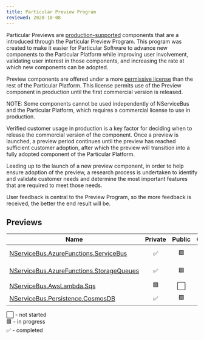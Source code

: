 ```yaml
---
title: Particular Preview Program
reviewed: 2020-10-08
---
```


Particular Previews are [production-supported](support-policy.md) components that are a introduced through the Particular Preview Program. This program was created to make it easier for Particular Software to advance new components to the Particular Platform while improving user involvement, validating user interest in those components, and increasing the rate at which new components can be adopted.

Preview components are offered under a more [permissive license](https://particular.net/eula/previews) than the rest of the Particular Platform. This license permits use of the Preview component in production until the first commercial version is released.

NOTE: Some components cannot be used independently of NServiceBus and the Particular Platform, which requires a commercial license to use in production.

Verified customer usage in production is a key factor for deciding when to release the commercial version of the component. Once a preview is launched, a preview period continues until the preview has reached sufficient customer adoption, after which the preview will transition into a fully adopted component of the Particular Platform.

Leading up to the launch of a new preview component, in order to help ensure adoption of the preview, a research process is undertaken to identify and validate customer needs and determine the most important features that are required to meet those needs.

User feedback is central to the Preview Program, so the more feedback is received, the better the end result will be. 

## Previews

| Name                       | Private | Public | Outcome    | Notes  |
|----------------------------|:-------:|:------:|:----------:|--------|
| [NServiceBus.AzureFunctions.ServiceBus](/previews/azure-functions-service-bus.md)| :white_check_mark: | :green_square: | :white_large_square: | [Forum discussion](https://discuss.particular.net/t/nservicebus-azurefunctions-servicebus-public-preview/1910) |
| [NServiceBus.AzureFunctions.StorageQueues](/previews/azure-functions-storage-queues.md)| :white_check_mark: | :green_square: | :white_large_square: | [Forum discussion](https://discuss.particular.net/t/nservicebus-azurefunctions-storagequeues-public-preview/1911) |
| [NServiceBus.AwsLambda.Sqs](/previews/aws-lambda-simple-queue-service.md)| :green_square: | :white_large_square: | :white_large_square: |  |
| [NServiceBus.Persistence.CosmosDB](/previews/cosmosdb/)| :white_check_mark: | :green_square: | :white_large_square: |  |

:white_large_square: - not started<br>
:green_square: - in progress<br>
:white_check_mark: - completed<br>
